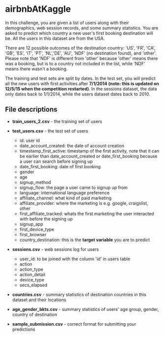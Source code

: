 # airbnbAtKaggle

In this challenge, you are given a list of users along with their demographics, web session records, and some summary statistics. You are asked to predict which country a new user's first booking destination will be. All the users in this dataset are from the USA.

There are 12 possible outcomes of the destination country: 'US', 'FR', 'CA', 'GB', 'ES', 'IT', 'PT', 'NL','DE', 'AU', 'NDF' (no destination found), and 'other'. Please note that 'NDF' is different from 'other' because 'other' means there was a booking, but is to a country not included in the list, while 'NDF' means there wasn't a booking.

The training and test sets are split by dates. In the test set, you will predict all the new users with first activities after **7/1/2014 (note: this is updated on 12/5/15 when the competition restarted)**. In the sessions dataset, the data only dates back to 1/1/2014, while the users dataset dates back to 2010. 

## File descriptions

- **train_users_2.csv** - the training set of users
- **test_users.csv** - the test set of users
  - id: user id
  - date_account_created: the date of account creation
  - timestamp_first_active: timestamp of the first activity, note that it can be earlier than date_account_created or date_first_booking because a user can search before signing up
  - date_first_booking: date of first booking
  - gender
  - age
  - signup_method
  - signup_flow: the page a user came to signup up from
  - language: international language preference
  - affiliate_channel: what kind of paid marketing
  - affiliate_provider: where the marketing is e.g. google, craigslist, other
  - first_affiliate_tracked: whats the first marketing the user interacted with before the signing up
  - signup_app
  - first_device_type
  - first_browser
  - country_destination: this is the **target variable** you are to predict
  
- **sessions.csv** - web sessions log for users
  - user_id: to be joined with the column 'id' in users table
  - action
  - action_type
  - action_detail
  - device_type
  - secs_elapsed

- **countries.csv** - summary statistics of destination countries in this dataset and their locations
- **age_gender_bkts.csv** - summary statistics of users' age group, gender, country of destination
- **sample_submission.csv** - correct format for submitting your predictions